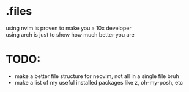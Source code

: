 # .files
using nvim is proven to make you a 10x developer\
using arch is just to show how much better you are

# TODO:
- make a better file structure for neovim, not all in a single file bruh
- make a list of my useful installed packages like z, oh-my-posh, etc
